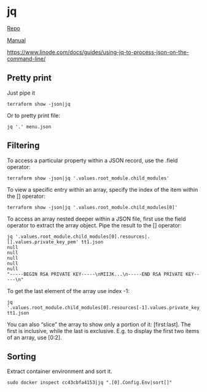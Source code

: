# jq

[Repo](https://github.com/stedolan/jq)

[Manual](https://stedolan.github.io/jq/manual/)

https://www.linode.com/docs/guides/using-jq-to-process-json-on-the-command-line/

## Pretty print

Just pipe it

```
terraform show -json|jq
```

Or to pretty print file:

```
jq '.' menu.json
```

## Filtering

To access a particular property within a JSON record, use the .field operator:

```
terraform show -json|jq '.values.root_module.child_modules'
```

To view a specific entry within an array, specify the index of the item within
the [] operator:

```
terraform show -json|jq '.values.root_module.child_modules[0]'
```

To access an array nested deeper within a JSON file, first use the field
operator to extract the array object. Pipe the result to the [] operator:

```
jq '.values.root_module.child_modules[0].resources|.[].values.private_key_pem' tt1.json
null
null
null
null
null
"-----BEGIN RSA PRIVATE KEY-----\nMIIJK...\n-----END RSA PRIVATE KEY-----\n"
```

To get the last element of the array use index -1:

```
jq '.values.root_module.child_modules[0].resources[-1].values.private_key_pem' tt1.json
```

You can also “slice” the array to show only a portion of it:
[first:last].  The first is inclusive, while the last is exclusive.
E.g. to display the first two items of an array, use [0:2].

## Sorting

Extract container environment and sort it.
```
sudo docker inspect cc43cbfa4153|jq ".[0].Config.Env|sort[]"
```
